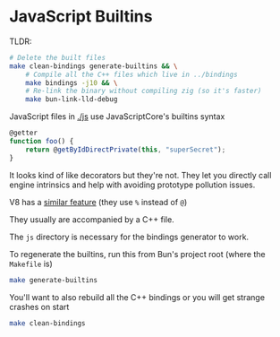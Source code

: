# JavaScript Builtins

TLDR:

```bash
# Delete the built files
make clean-bindings generate-builtins && \
    # Compile all the C++ files which live in ../bindings
    make bindings -j10 && \
    # Re-link the binary without compiling zig (so it's faster)
    make bun-link-lld-debug
```

JavaScript files in [./js](./js) use JavaScriptCore's builtins syntax

```js
@getter
function foo() {
    return @getByIdDirectPrivate(this, "superSecret");
}
```

It looks kind of like decorators but they're not. They let you directly call engine intrinsics and help with avoiding prototype pollution issues.

V8 has a [similar feature](https://v8.dev/blog/embedded-builtins) (they use `%` instead of `@`)

They usually are accompanied by a C++ file.

The `js` directory is necessary for the bindings generator to work.

To regenerate the builtins, run this from Bun's project root (where the `Makefile` is)

```bash
make generate-builtins
```

You'll want to also rebuild all the C++ bindings or you will get strange crashes on start

```bash
make clean-bindings
```

